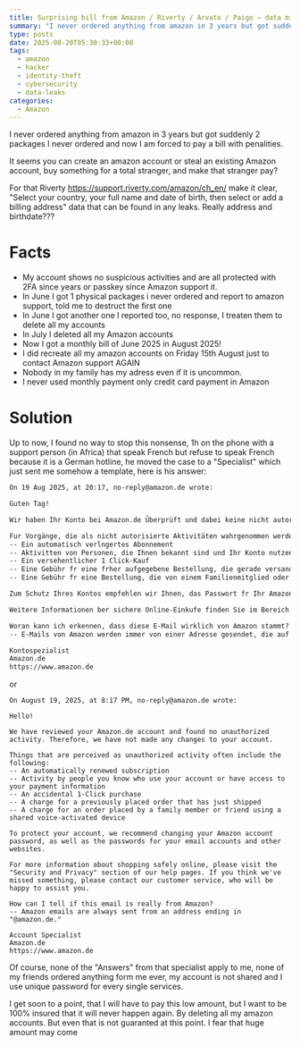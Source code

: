 ```yaml
---
title: Surprising bill from Amazon / Riverty / Arvato / Paigo – data misuse at Amazon suspected and identity theft
summary: "I never ordered anything from amazon in 3 years but got suddenly 2 packages I never ordered and now I am forced to pay a bill with penalities"
type: posts
date: 2025-08-20T05:30:33+00:00
tags:
  - amazon
  - hacker
  - identity-theft
  - cybersecurity
  - data-leaks
categories:
  - Amazon
---
```

I never ordered anything from amazon in 3 years but got suddenly 2 packages I never ordered and now I am forced to pay a bill with penalities.

It seems you can create an amazon account or steal an existing Amazon account, buy something for a total stranger, and make that stranger pay?

For that Riverty https://support.riverty.com/amazon/ch_en/ make it clear, "Select your country, your full name and date of birth, then select or add a billing address" data that can be found in any leaks. Really address and birthdate???

# Facts
- My account shows no suspicious activities and are all protected with 2FA since years or passkey since Amazon support it.
- In June I got 1 physical packages i never ordered and report to amazon support, told me to destruct the first one
- In June I got another one I reported too, no response, I treaten them to delete all my accounts
- In July I deleted all my Amazon accounts
- Now I got a monthly bill of June 2025 in August 2025!
- I did recreate all my amazon accounts on Friday 15th August just to contact Amazon support AGAIN
- Nobody in my family has my adress even if it is uncommon.
- I never used monthly payment only credit card payment in Amazon

# Solution
Up to now, I found no way to stop this nonsense, 1h on the phone with a support person (in Africa) that speak French but refuse to speak French because it is a German hotline, he moved the case to a "Specialist" which just sent me somehow a template, here is his answer:

```txt
On 19 Aug 2025, at 20:17, no-reply@amazon.de wrote:

Guten Tag!

Wir haben Ihr Konto bei Amazon.de Überprüft und dabei keine nicht autorisierten Aktivitten gefunden. Daher haben wir keine Anderungen an Ihrem Konto vorgenommen.

Fur Vorgänge, die als nicht autorisierte Aktivitäten wahrgenommen werden, gibt es hufig folgende Erklärungen:
-- Ein automatisch verlngertes Abonnement
-- Aktivitten von Personen, die Ihnen bekannt sind und Ihr Konto nutzen oder Zugriff auf Ihre Zahlungsdaten haben
-- Ein versehentlicher 1 Click-Kauf
-- Eine Gebühr fr eine frher aufgegebene Bestellung, die gerade versandt wurde
-- Eine Gebühr fr eine Bestellung, die von einem Familienmitglied oder Freund ber ein gemeinsam genutztes sprachgesteuertes Gert aufgegeben wurde

Zum Schutz Ihres Kontos empfehlen wir Ihnen, das Passwort fr Ihr Amazon Konto sowie die Passwrter fr Ihre E-Mail-Konten und andere Websites zu ndern.

Weitere Informationen ber sichere Online-Einkufe finden Sie im Bereich "Sicherheit und Datenschutz" auf unseren Hilfeseiten. Falls Sie der Ansicht sind, dass wir etwas bersehen haben, kontaktieren Sie bitte unseren Kundenservice, der Ihnen gern weiterhilft.

Woran kann ich erkennen, dass diese E-Mail wirklich von Amazon stammt?
-- E-Mails von Amazon werden immer von einer Adresse gesendet, die auf "@amazon.de" endet.

Kontospezialist
Amazon.de
https://www.amazon.de
```

or

```
On August 19, 2025, at 8:17 PM, no-reply@amazon.de wrote:

Hello!

We have reviewed your Amazon.de account and found no unauthorized activity. Therefore, we have not made any changes to your account.

Things that are perceived as unauthorized activity often include the following:
-- An automatically renewed subscription
-- Activity by people you know who use your account or have access to your payment information
-- An accidental 1-Click purchase
-- A charge for a previously placed order that has just shipped
-- A charge for an order placed by a family member or friend using a shared voice-activated device

To protect your account, we recommend changing your Amazon account password, as well as the passwords for your email accounts and other websites.

For more information about shopping safely online, please visit the "Security and Privacy" section of our help pages. If you think we've missed something, please contact our customer service, who will be happy to assist you.

How can I tell if this email is really from Amazon?
-- Amazon emails are always sent from an address ending in "@amazon.de."

Account Specialist
Amazon.de
https://www.amazon.de
```

Of course, none of the "Answers" from that specialist apply to me, none of my friends ordered anything form me ever, my account is not shared and I use unique password for every single services.

I get soon to a point, that I will have to pay this low amount, but I want to be 100% insured that it will never happen again. By deleting all my amazon accounts. But even that is not guaranted at this point. I fear that huge amount may come